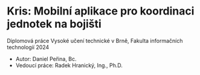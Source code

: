 # Kris: Mobilní aplikace pro koordinaci jednotek na bojišti
Diplomová práce Vysoké učení technické v Brně, Fakulta informačních technologií 2024

- Autor: Daniel Peřina, Bc.
- Vedoucí práce: Radek Hranický, Ing., Ph.D.
